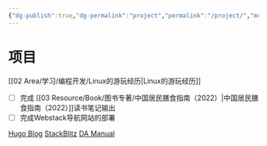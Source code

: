 ```yaml
---
{"dg-publish":true,"dg-permalink":"project","permalink":"/project/","metatags":{"description":"Davon的项目管理","og:site_name":"DavonOs","og:title":"Project","og:type":"article","og:url":"https://zuji.eu.org/project","og:image":"https://cdn.pixabay.com/photo/2017/09/11/11/02/project-management-2738521_640.jpg","og:image:width":"400","og:image:alt":"articlecover","og:locale":"zh_cn"}}
---
```


# 项目



[[02 Area/学习/编程开发/Linux的游玩经历\|Linux的游玩经历]]

- [ ] 完成 [[03 Resource/Book/图书专著/中国居民膳食指南（2022）\|中国居民膳食指南（2022）]]读书笔记输出
- [ ] 完成Webstack导航网站的部署

[Hugo Blog](https://davonos.github.io)
[StackBlitz](https://stackblitz.com/)
[DA Manual](https://davonos.github.io/damanual/)




